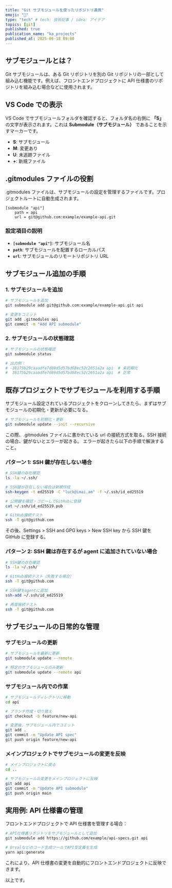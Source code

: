 ```yaml
---
title: "Git サブモジュールを使ったリポジトリ連携"
emoji: "🐡"
type: "tech" # tech: 技術記事 / idea: アイデア
topics: [git]
published: true
publication_name: "ka_projects"
published_at: 2025-06-18 09:00
---
```


## サブモジュールとは？

Git サブモジュールは、ある Git リポジトリを別の Git リポジトリの一部として組み込む機能です。例えば、フロントエンドプロジェクトに API 仕様書のリポジトリを組み込む場合などに使用されます。

## VS Code での表示

VS Code でサブモジュールフォルダを確認すると、フォルダ名の右側に **「S」** の文字が表示されます。これは **Submodule（サブモジュール）** であることを示すマーカーです。

- **S**: サブモジュール
- **M**: 変更あり
- **U**: 未追跡ファイル
- **+**: 新規ファイル

## .gitmodules ファイルの役割

.gitmodules ファイルは、サブモジュールの設定を管理するファイルです。プロジェクトルートに自動生成されます。

```properties
[submodule "api"]
    path = api
    url = git@github.com:example/example-api.git
```

### 設定項目の説明

- **`[submodule "api"]`**: サブモジュール名
- **`path`**: サブモジュールを配置するローカルパス
- **`url`**: サブモジュールのリモートリポジトリ URL

## サブモジュール追加の手順

### 1. サブモジュールを追加

```bash
# サブモジュールを追加
git submodule add git@github.com:example/example-api.git api

# 変更をコミット
git add .gitmodules api
git commit -m "Add API submodule"
```

### 2. サブモジュールの状態確認

```bash
# サブモジュールの状態確認
git submodule status

# 出力例：
# -38175b29caaadfe7d89d5d57bd68ec52c2651a2a api  # 未初期化
#  38175b29caaadfe7d89d5d57bd68ec52c2651a2a api  # 正常
```

## 既存プロジェクトでサブモジュールを利用する手順

サブモジュール設定されているプロジェクトをクローンしてきたら、まずはサブモジュールの初期化・更新が必要になる。

```bash
# サブモジュールを初期化・更新
git submodule update --init --recursive
```

この際、.gitmodules ファイルに書かれている url の接続方式を取る。SSH 接続の場合、鍵がないとエラーが起きる。
エラーが起きたら以下の手順で解決すること。

### パターン 1: SSH 鍵が存在しない場合

```bash
# SSH鍵の存在確認
ls -la ~/.ssh/

# SSH鍵が存在しない場合は新規作成
ssh-keygen -t ed25519 -C "luck@imai.am" -f ~/.ssh/id_ed25519

# 公開鍵を確認・コピーしてGitHubに登録
cat ~/.ssh/id_ed25519.pub

# GitHub接続テスト
ssh -T git@github.com
```

その後、Settings > SSH and GPG keys > New SSH key から SSH 鍵を GitHub に登録する。

### パターン 2: SSH 鍵は存在するが agent に追加されていない場合

```bash
# SSH鍵の存在確認
ls -la ~/.ssh/

# GitHub接続テスト（失敗する場合）
ssh -T git@github.com

# SSH鍵をagentに追加
ssh-add ~/.ssh/id_ed25519

# 再度接続テスト
ssh -T git@github.com
```

## サブモジュールの日常的な管理

### サブモジュールの更新

```bash
# サブモジュールを最新に更新
git submodule update --remote

# 特定のサブモジュールのみ更新
git submodule update --remote api
```

### サブモジュール内での作業

```bash
# サブモジュールディレクトリに移動
cd api

# ブランチ作成・切り替え
git checkout -b feature/new-api

# 変更後、サブモジュール内でコミット
git add .
git commit -m "Update API spec"
git push origin feature/new-api
```

### メインプロジェクトでサブモジュールの変更を反映

```bash
# メインプロジェクトに戻る
cd ..

# サブモジュールの変更をメインプロジェクトに反映
git add api
git commit -m "Update API submodule"
git push origin main
```

## 実用例: API 仕様書の管理

フロントエンドプロジェクトで API 仕様書を管理する場合：

```bash
# API仕様書リポジトリをサブモジュールとして追加
git submodule add https://github.com/example/api-specs.git api

# Orvalなどのコード生成ツールでAPI型定義を生成
yarn api:generate
```

これにより、API 仕様書の変更を自動的にフロントエンドプロジェクトに反映できます。
&nbsp;
&nbsp;
&nbsp;
&nbsp;

以上です。
